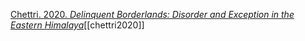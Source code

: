 [Chettri. 2020. *Delinquent Borderlands: Disorder and Exception in the Eastern Himalaya*](zotero://select/items/1_M43C8VGQ)[[chettri2020]]
